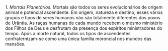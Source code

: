﻿<I>1. Mortais Planetários</I>. Mortais são todos os seres evolucionários de origem animal e potencial ascendente. Em origem, natureza e destino, esses vários grupos e tipos de seres humanos não são totalmente diferentes dos povos de Urântia. As raças humanas de cada mundo recebem o mesmo ministério dos Filhos de Deus e desfrutam da presença dos espíritos ministradores do tempo. Após a morte natural, todos os tipos de ascendentes confraternizam-se como uma única família moroncial nos mundos das mansões.